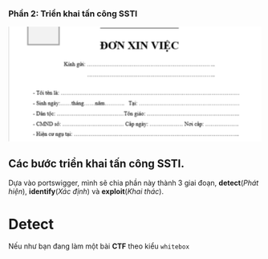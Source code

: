 ### Phần 2: Triển khai tấn công SSTI
<p align="center">
  <img src="./images/donmau" width="700">
</p>

## Các bước triển khai tấn công SSTI.
Dựa vào portswigger, mình sẽ chia phần này thành 3 giai đoạn, __detect__(_Phát hiện_), __identify__(_Xác định_) và __exploit__(_Khai thác_).
# Detect
Nếu như bạn đang làm một bài __CTF__ theo kiểu ```whitebox``` 
